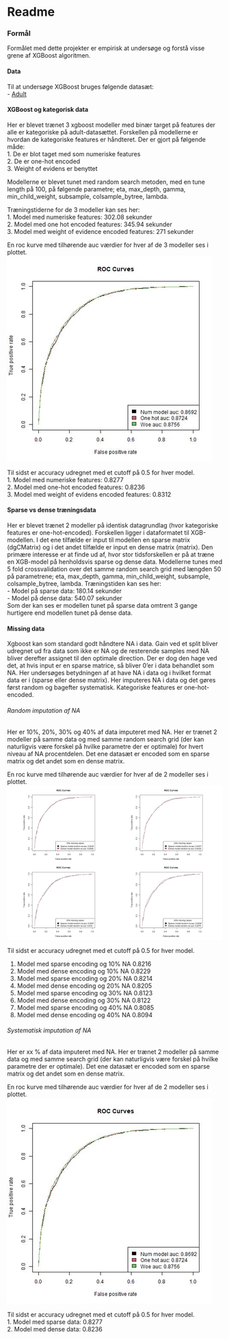 Readme
================

### Formål

Formålet med dette projekter er empirisk at undersøge og forstå visse
grene af XGBoost algoritmen.

#### Data

Til at undersøge XGBoost bruges følgende datasæt:  
\- [Adult](https://rpubs.com/H_Zhu/235617)

#### XGBoost og kategorisk data

Her er blevet trænet 3 xgboost modeller med binær target på features der
alle er kategoriske på adult-datasættet. Forskellen på modellerne er
hvordan de kategoriske features er håndteret. Der er gjort på følgende
måde:  
1\. De er blot taget med som numeriske features  
2\. De er one-hot encoded  
3\. Weight of evidens er benyttet

Modellerne er blevet tunet med random search metoden, med en tune length
på 100, på følgende parametre; eta, max\_depth, gamma,
min\_child\_weight, subsample, colsample\_bytree, lambda.

Træningstiderne for de 3 modeller kan ses her:  
1\. Model med numeriske features: 302.08 sekunder  
2\. Model med one hot encoded features: 345.94 sekunder  
3\. Model med weight of evidence encoded features: 271 sekunder

En roc kurve med tilhørende auc værdier for hver af de 3 modeller ses i
plottet.  
![](./results/cat_exp_roc_plot.jpg)

Til sidst er accuracy udregnet med et cutoff på 0.5 for hver model.  
1\. Model med numeriske features: 0.8277  
2\. Model med one-hot encoded features: 0.8236  
3\. Model med weight of evidens encoded features: 0.8312

#### Sparse vs dense træningsdata

Her er blevet trænet 2 modeller på identisk datagrundlag (hvor
kategoriske features er one-hot-encoded). Forskellen ligger i
dataformatet til XGB-modellen. I det ene tilfælde er input til modellen
en sparse matrix (dgCMatrix) og i det andet tilfælde er input en dense
matrix (matrix). Den primære interesse er at finde ud af, hvor stor
tidsforskellen er på at træne en XGB-model på henholdsvis sparse og
dense data. Modellerne tunes med 5 fold crossvalidation over det samme
random search grid med længden 50 på parametrene; eta, max\_depth,
gamma, min\_child\_weight, subsample, colsample\_bytree, lambda.
Træningstiden kan ses her:  
\- Model på sparse data: 180.14 sekunder  
\- Model på dense data: 540.07 sekunder  
Som der kan ses er modellen tunet på sparse data omtrent 3 gange
hurtigere end modellen tunet på dense data.

#### Missing data

Xgboost kan som standard godt håndtere NA i data. Gain ved et split
bliver udregnet ud fra data som ikke er NA og de resterende samples med
NA bliver derefter assignet til den optimale direction. Der er dog den
hage ved det, at hvis input er en sparse matrice, så bliver 0’er i data
behandlet som NA. Her undersøges betydningen af at have NA i data og i
hvilket format data er i (sparse eller dense matrix). Her imputeres NA i
data og det gøres først random og bagefter systematisk. Kategoriske
features er one-hot-encoded.

###### Random imputation af NA

Her er 10%, 20%, 30% og 40% af data imputeret med NA. Her er trænet 2
modeller på samme data og med samme random search grid (der kan
naturligvis være forskel på hvilke parametre der er optimale) for hvert
niveau af NA procentdelen. Det ene datasæt er encoded som en sparse
matrix og det andet som en dense matrix.

En roc kurve med tilhørende auc værdier for hver af de 2 modeller ses i
plottet.  
![](README_files/figure-gfm/na%20random%20plots-1.png)<!-- -->

Til sidst er accuracy udregnet med et cutoff på 0.5 for hver model.

1.  Model med sparse encoding og 10% NA 0.8216
2.  Model med dense encoding og 10% NA 0.8229
3.  Model med sparse encoding og 20% NA 0.8214
4.  Model med dense encoding og 20% NA 0.8205
5.  Model med sparse encoding og 30% NA 0.8123
6.  Model med dense encoding og 30% NA 0.8122
7.  Model med sparse encoding og 40% NA 0.8085
8.  Model med dense encoding og 40% NA 0.8094

<!--
  1. Model med sparse data: 
  0.8216   
  2. Model med dense data:
  0.8214
-->

###### Systematisk imputation af NA

Her er xx % af data imputeret med NA. Her er trænet 2 modeller på samme
data og med samme search grid (der kan naturligvis være forskel på
hvilke parametre der er optimale). Det ene datasæt er encoded som en
sparse matrix og det andet som en dense matrix.

En roc kurve med tilhørende auc værdier for hver af de 2 modeller ses i
plottet.  
![](./results/cat_exp_roc_plot.jpg) <!-- indsæt rigtigt plot -->

Til sidst er accuracy udregnet med et cutoff på 0.5 for hver model.  
1\. Model med sparse data: 0.8277  
2\. Model med dense data: 0.8236
